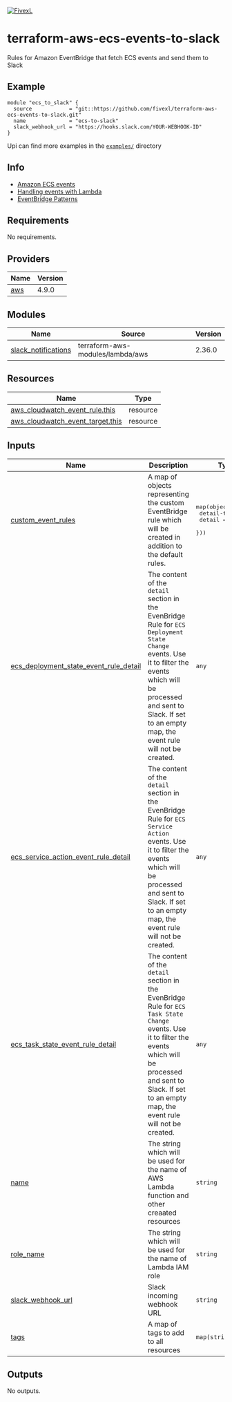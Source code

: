 [![FivexL](https://releases.fivexl.io/fivexlbannergit.jpg)](https://fivexl.io/)

# terraform-aws-ecs-events-to-slack
Rules for Amazon EventBridge that fetch ECS events and send them to Slack

## Example
```hcl
module "ecs_to_slack" {
  source            = "git::https://github.com/fivexl/terraform-aws-ecs-events-to-slack.git"
  name              = "ecs-to-slack"
  slack_webhook_url = "https://hooks.slack.com/YOUR-WEBHOOK-ID"
}
```
Upi can find more examples in the [`examples/`](./examples/) directory

## Info
- [Amazon ECS events](https://docs.aws.amazon.com/AmazonECS/latest/developerguide/ecs_cwe_events.html)
- [Handling events with Lambda](https://docs.aws.amazon.com/AmazonECS/latest/developerguide/ecs_cwet_handling.html)
- [EventBridge Patterns](https://docs.aws.amazon.com/eventbridge/latest/userguide/eb-event-patterns.html)


<!-- BEGINNING OF PRE-COMMIT-TERRAFORM DOCS HOOK -->
## Requirements

No requirements.

## Providers

| Name | Version |
|------|---------|
| <a name="provider_aws"></a> [aws](#provider\_aws) | 4.9.0 |

## Modules

| Name | Source | Version |
|------|--------|---------|
| <a name="module_slack_notifications"></a> [slack\_notifications](#module\_slack\_notifications) | terraform-aws-modules/lambda/aws | 2.36.0 |

## Resources

| Name | Type |
|------|------|
| [aws_cloudwatch_event_rule.this](https://registry.terraform.io/providers/hashicorp/aws/latest/docs/resources/cloudwatch_event_rule) | resource |
| [aws_cloudwatch_event_target.this](https://registry.terraform.io/providers/hashicorp/aws/latest/docs/resources/cloudwatch_event_target) | resource |

## Inputs

| Name | Description | Type | Default | Required |
|------|-------------|------|---------|:--------:|
| <a name="input_custom_event_rules"></a> [custom\_event\_rules](#input\_custom\_event\_rules) | A map of objects representing the custom EventBridge rule which will be created in addition to the default rules. | <pre>map(object({<br>    detail-type = any<br>    detail      = any<br>  }))</pre> | `{}` | no |
| <a name="input_ecs_deployment_state_event_rule_detail"></a> [ecs\_deployment\_state\_event\_rule\_detail](#input\_ecs\_deployment\_state\_event\_rule\_detail) | The content of the `detail` section in the EvenBridge Rule for `ECS Deployment State Change` events. Use it to filter the events which will be processed and sent to Slack. If set to an empty map, the event rule will not be created. | `any` | <pre>{<br>  "eventType": [<br>    "ERROR"<br>  ]<br>}</pre> | no |
| <a name="input_ecs_service_action_event_rule_detail"></a> [ecs\_service\_action\_event\_rule\_detail](#input\_ecs\_service\_action\_event\_rule\_detail) | The content of the `detail` section in the EvenBridge Rule for `ECS Service Action` events. Use it to filter the events which will be processed and sent to Slack. If set to an empty map, the event rule will not be created. | `any` | <pre>{<br>  "eventType": [<br>    "WARN",<br>    "ERROR"<br>  ]<br>}</pre> | no |
| <a name="input_ecs_task_state_event_rule_detail"></a> [ecs\_task\_state\_event\_rule\_detail](#input\_ecs\_task\_state\_event\_rule\_detail) | The content of the `detail` section in the EvenBridge Rule for `ECS Task State Change` events. Use it to filter the events which will be processed and sent to Slack. If set to an empty map, the event rule will not be created. | `any` | <pre>{<br>  "lastStatus": [<br>    "STOPPED"<br>  ],<br>  "stoppedReason": [<br>    {<br>      "anything-but": {<br>        "prefix": "Scaling activity initiated by (deployment ecs-svc/"<br>      }<br>    }<br>  ]<br>}</pre> | no |
| <a name="input_name"></a> [name](#input\_name) | The string which will be used for the name of AWS Lambda function and other creaated resources | `string` | n/a | yes |
| <a name="input_role_name"></a> [role\_name](#input\_role\_name) | The string which will be used for the name of Lambda IAM role | `string` | `null` | no |
| <a name="input_slack_webhook_url"></a> [slack\_webhook\_url](#input\_slack\_webhook\_url) | Slack incoming webhook URL | `string` | n/a | yes |
| <a name="input_tags"></a> [tags](#input\_tags) | A map of tags to add to all resources | `map(string)` | `{}` | no |

## Outputs

No outputs.
<!-- END OF PRE-COMMIT-TERRAFORM DOCS HOOK -->
